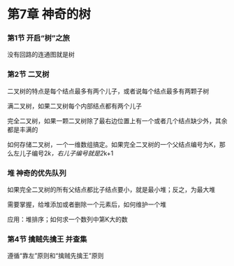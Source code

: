 第7章 神奇的树
===

### 第1节 开启“树”之旅

没有回路的连通图就是树

### 第2节 二叉树

二叉树的特点是每个结点最多有两个儿子，或者说每个结点最多有两颗子树

满二叉树，如果二叉树每个内部结点都有两个儿子

完全二叉树，如果一颗二叉树除了最右边位置上有一个或者几个结点缺少外，其余都是丰满的

如何存储二叉树，一个一维数组搞定。如果完全二叉树的一个父结点编号为K，那么左儿子编号2*k，右儿子编号就是2*k+1

### 堆 神奇的优先队列

如果完全二叉树的所有父结点都比子结点要小，就是最小堆；反之，为最大堆

需要掌握，给堆添加或者删除一个元素后，如何维护一个堆

应用：堆排序；如何求一个数列中第K大的数

### 第4节 擒贼先擒王 并查集

遵循“靠左”原则和“擒贼先擒王”原则
